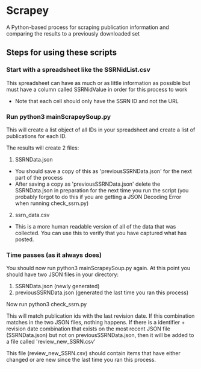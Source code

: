 # Scrapey
A Python-based process for scraping publication information and comparing the results to a previously downloaded set

## Steps for using these scripts

### Start with a spreadsheet like the SSRNidList.csv
This spreadsheet can have as much or as little information as possible but must have a column called SSRNidValue in order for this process to work
- Note that each cell should only have the SSRN ID and not the URL

### Run python3 mainScrapeySoup.py
This will create a list object of all IDs in your spreadsheet and create a list of publications for each ID.

The results will create 2 files:
1. SSRNData.json
- You should save a copy of this as 'previousSSRNData.json' for the next part of the process
- After saving a copy as 'previousSSRNData.json' delete the SSRNData.json in preparation for the next time you run the script (you probably forgot to do this if you are getting a JSON Decoding Error when running check_ssrn.py)

2. ssrn_data.csv
- This is a more human readable version of all of the data that was collected. You can use this to verify that you have captured what has posted.

### Time passes (as it always does)
You should now run python3 mainScrapeySoup.py again.
At this point you should have two JSON files in your directory:
1. SSRNData.json (newly generated)
2. previousSSRNData.json (generated the last time you ran this process)

Now run python3 check_ssrn.py

This will match publication ids with the last revision date. If this combination matches in the two JSON files, nothing happens. If there is a identifier + revision date combination that exists on the most recent JSON file (SSRNData.json) but not on previousSSRNData.json, then it will be added to a file called 'review_new_SSRN.csv'

This file (review_new_SSRN.csv) should contain items that have either changed or are new since the last time you ran this process.
